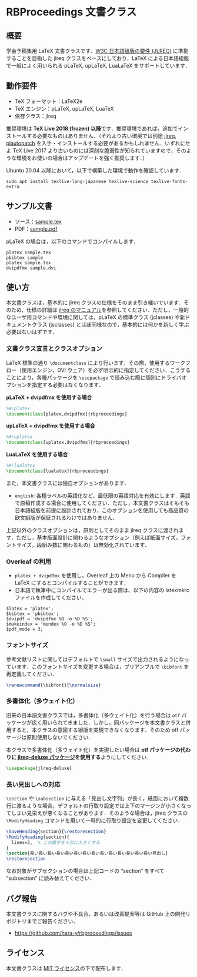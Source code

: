 # RBProceedings 文書クラス

## 概要

学会予稿集用 LaTeX 文書クラスです．[W3C 日本語組版の要件 (JLREQ)](https://www.w3.org/TR/jlreq/) に準拠することを目指した jlreq クラスをベースにしており，LaTeX による日本語組版で一般によく用いられる pLaTeX, upLaTeX, LuaLaTeX をサポートしています．

## 動作要件

* TeX フォーマット：LaTeX2e
* TeX エンジン：pLaTeX, upLaTeX, LuaTeX
* 依存クラス：jlreq

推奨環境は **TeX Live 2018 (frozen) 以降**です．推奨環境であれば，追加でインストールする必要なものはありません．（それより古い環境では別途 [jlreq](https://www.ctan.org/pkg/jlreq), [plautopatch](https://www.ctan.org/pkg/plautopatch) を入手・インストールする必要があるかもしれません．いずれにせよ TeX Live 2017 より古いものには深刻な脆弱性が知られていますので，そのような環境をお使いの場合はアップデートを強く推奨します．）

Ubuntu 20.04 以降において，以下で構築した環境で動作を確認しています．
```
sudo apt install texlive-lang-japanese texlive-science texlive-fonts-extra
```

## サンプル文書

* ソース：[sample.tex](./sample.tex)
* PDF：[sample.pdf](./sample.pdf)

pLaTeX の場合は，以下のコマンドでコンパイルします．
```
platex sample.tex
pbibtex sample
platex sample.tex
dvipdfmx sample.dvi
```

## 使い方

本文書クラスは，基本的に jlreq クラスの仕様をそのまま引き継いでいます．そのため，仕様の詳細は [jlreq のマニュアル](http://mirrors.ctan.org/language/japanese/jlreq/jlreq-ja.pdf)を参照してください．ただし，一般的なユーザ用コマンドや環境に関しては，pLaTeX の標準クラス (jclasses) や新ドキュメントクラス (jsclasses) とほぼ同様なので，基本的には何かを新しく学ぶ必要はないはずです．

### 文書クラス宣言とクラスオプション

LaTeX 標準の通り `\documentclass` により行います．その際，使用するワークフロー（使用エンジン，DVI ウェア）を必ず明示的に指定してください．こうすることにより，各種パッケージを `\usepackage` で読み込む際に個別にドライバオプションを指定する必要はなくなります．

**pLaTeX + dvipdfmx を使用する場合**

```tex
%#!platex
\documentclass[platex,dvipdfmx]{rbproceedings}
```

**upLaTeX + dvipdfmx を使用する場合**

```tex
%#!uplatex
\documentclass[uplatex,dvipdfmx]{rbproceedings}
```

**LuaLaTeX を使用する場合**

```tex
%#!lualatex
\documentclass[lualatex]{rbproceedings}
```

また，本文書クラスには独自オプションがあります．

* `english`: 各種ラベルの英語化など，最低限の英語対応を有効にします．英語で原稿作成する場合に使用してください．ただし，本文書クラスはそもそも日本語組版を前提に設計されており，このオプションを使用しても高品質の欧文組版が保証されるわけではありません．

上記以外のクラスオプションは，原則としてそのまま jlreq クラスに渡されます．ただし，基本版面設計に関わるようなオプション（例えば紙面サイズ，フォントサイズ，段組み数に関わるもの）は無効化されています．

### Overleaf の利用

* `platex + dvipdfmx` を使用し，Overleaf 上の Menu から Compiler を LaTeX にするとコンパイルすることができます．
* 日本語で執筆中にコンパイルでエラーが出る際は、以下の内容の latexmkrc ファイルを作成してください。

```latexmkrc
$latex = 'platex';
$bibtex = 'pbibtex';
$dvipdf = 'dvipdfmx %O -o %D %S';
$makeindex = 'mendex %O -o %D %S';
$pdf_mode = 3;
```

### フォントサイズ

参考文献リストに関してはデフォルトで `\small` サイズで出力されるようになっています．このフォントサイズを変更する場合は，プリアンブルで `\bibfont` を再定義してください．

```tex
\renewcommand{\bibfont}{\normalsize}
```

### 多書体化（多ウェイト化）

旧来の日本語文書クラスでは，多書体化（多ウェイト化）を行う場合は `otf` パッケージが広く用いられてきました．しかし，同パッケージを本文書クラスと併用すると，本クラスの意図する組版を実現できなくなります．そのため otf パッケージは原則使用しないでください．

本クラスで多書体化（多ウェイト化）を実現したい場合は **otf パッケージの代わりに [jlreq-deluxe パッケージ](https://github.com/h20y6m/jlreq-deluxe/blob/master/README-ja.md)を使用する**ようにしてください．

```tex
\usepackage{jlreq-deluxe}
```

### 長い見出しへの対応

`\section` や `\subsection` に与える「見出し文字列」が長く，紙面において複数行に渡るような場合，デフォルトの行取り設定では上下のマージンが小さくなってしまい見栄えが悪くなることがあります．そのような場合は，jlreq クラスの `\ModifyHeading` コマンドを用いて一時的に行取り設定を変更してください．

```tex
\SaveHeading{section}{\restoresection}
\ModifyHeading{section}{
  lines=3,  % この数字を十分に大きくする
}
\section{長い長い長い長い長い長い長い長い長い長い長い長い長い長い見出し}
\restoresection
```

なお対象がサブセクションの場合は上記コードの “section” をすべて “subsection” に読み替えてください．

## バグ報告

本文書クラスに関するバグや不具合，あるいは改善提案等は GitHub 上の開発リポジトリまでご報告ください．

* <https://github.com/hara-y/rbproceedings/issues>

## ライセンス

本文書クラスは [MIT ライセンス](./LICENSE)の下で配布します．
